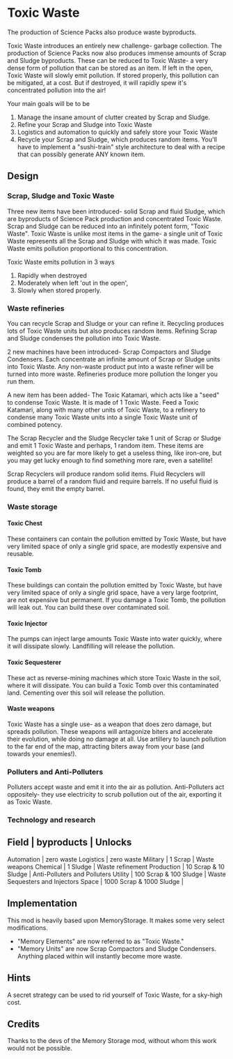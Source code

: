 # Toxic Waste
The production of Science Packs also produce waste byproducts.

Toxic Waste introduces an entirely new challenge- garbage collection. The production of Science Packs now also produces immense amounts of Scrap and Sludge byproducts. These can be reduced to Toxic Waste- a very dense form of pollution that can be stored as an item. If left in the open, Toxic Waste will slowly emit pollution. If stored properly, this pollution can be mitigated, at a cost. But if destroyed, it will rapidly spew it's concentrated pollution into the air!

Your main goals will be to be
1) Manage the insane amount of clutter created by Scrap and Sludge.
2) Refine your Scrap and Sludge into Toxic Waste
3) Logistics and automation to quickly and safely store your Toxic Waste
4) Recycle your Scrap and Sludge, which produces random items. You'll have to implement a "sushi-train" style architecture to deal with a recipe that can possibly generate ANY known item.

## Design

### Scrap, Sludge and Toxic Waste

Three new items have been introduced- solid Scrap and fluid Sludge, which are byproducts of Science Pack production and concentrated Toxic Waste. Scrap and Sludge can be reduced into an infinitely potent form, "Toxic Waste". Toxic Waste is unlike most items in the game- a single unit of Toxic Waste represents all the Scrap and Sludge with which it was made. Toxic Waste emits pollution proportional to this concentration.

Toxic Waste emits pollution in 3 ways
1) Rapidly when destroyed
2) Moderately when left 'out in the open',
3) Slowly when stored properly.

### Waste refineries

You can recycle Scrap and Sludge or your can refine it. Recycling produces lots of Toxic Waste units but also produces random items. Refining Scrap and Sludge condenses the pollution into Toxic Waste.

2 new machines have been introduced- Scrap Compactors and Sludge Condensers. Each concentrate an infinite amount of Scrap or Sludge units into Toxic Waste. Any non-waste product put into a waste refiner will be turned into more waste. Refineries produce more pollution the longer you run them.

A new item has been added- The Toxic Katamari, which acts like a "seed" to condense Toxic Waste. It is made of 1 Toxic Waste. Feed a Toxic Katamari, along with many other units of Toxic Waste, to a refinery to condense many Toxic Waste units into a single Toxic Waste unit of combined potency.

The Scrap Recycler and the Sludge Recycler take 1 unit of Scrap or Sludge and emit 1 Toxic Waste and perhaps, 1 random item. These items are weighted so you are far more likely to get a useless thing, like iron-ore, but you may get lucky enough to find something more rare, even a satellite!

Scrap Recyclers will produce random solid items.
Fluid Recyclers will produce a barrel of a random fluid and require barrels. If no useful fluid is found, they emit the empty barrel.

### Waste storage

#### Toxic Chest
These containers can contain the pollution emitted by Toxic Waste, but have very limited space of only a single grid space, are modestly expensive and reusable.

#### Toxic Tomb
These buildings can contain the pollution emitted by Toxic Waste, but have very limited space of only a single grid space, have a very large footprint, are not expensive but permanent. If you damage a Toxic Tomb, the pollution will leak out. You can build these over contaminated soil.

#### Toxic Injector
The pumps can inject large amounts Toxic Waste into water quickly, where it will dissipate slowly. Landfilling will release the pollution.

#### Toxic Sequesterer
These act as reverse-mining machines which store Toxic Waste in the soil, where it will dissipate. You can build a Toxic Tomb over this contaminated land. Cementing over this soil will release the pollution.

#### Waste weapons

Toxic Waste has a single use- as a weapon that does zero damage, but spreads pollution. These weapons will antagonize biters and accelerate their evolution, while doing no damage at all. Use artillery to launch pollution to the far end of the map, attracting biters away from your base (and towards your enemies!).

### Polluters and Anti-Polluters

Polluters accept waste and emit it into the air as pollution. Anti-Polluters act oppositely- they use electricity to scrub pollution out of the air, exporting it as Toxic Waste.

### Technology and research

Field      | byproducts               | Unlocks
----------------------------------------------------------------------
Automation | zero waste
Logistics  | zero waste
Military   | 1 Scrap                  | Waste weapons
Chemical   | 1 Sludge                 | Waste refinement
Production | 10 Scrap & 10 Sludge     | Anti-Polluters and Polluters
Utility    | 100 Scrap & 100 Sludge   | Waste Sequesters and Injectors
Space      | 1000 Scrap & 1000 Sludge |

## Implementation

This mod is heavily based upon MemoryStorage. It makes some very select modifications.
- "Memory Elements" are now referred to as "Toxic Waste."
- "Memory Units" are now Scrap Compactors and Sludge Condensers. Anything placed within will instantly become more waste.

## Hints

A secret strategy can be used to rid yourself of Toxic Waste, for a sky-high cost.

## Credits
Thanks to the devs of the Memory Storage mod, without whom this work would not be possible.
